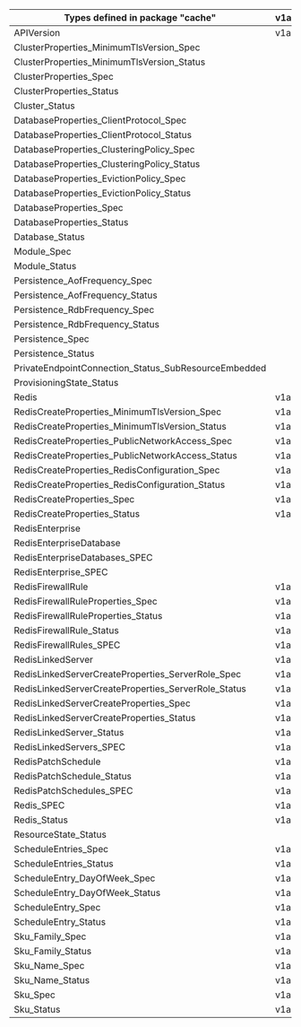 | Types defined in package "cache"                     | v1alpha1api20201201 | v1alpha1api20210301 |
|------------------------------------------------------|---------------------|---------------------|
| APIVersion                                           | v1alpha1api20201201 | v1alpha1api20210301 |
| ClusterProperties_MinimumTlsVersion_Spec             |                     | v1alpha1api20210301 |
| ClusterProperties_MinimumTlsVersion_Status           |                     | v1alpha1api20210301 |
| ClusterProperties_Spec                               |                     | v1alpha1api20210301 |
| ClusterProperties_Status                             |                     | v1alpha1api20210301 |
| Cluster_Status                                       |                     | v1alpha1api20210301 |
| DatabaseProperties_ClientProtocol_Spec               |                     | v1alpha1api20210301 |
| DatabaseProperties_ClientProtocol_Status             |                     | v1alpha1api20210301 |
| DatabaseProperties_ClusteringPolicy_Spec             |                     | v1alpha1api20210301 |
| DatabaseProperties_ClusteringPolicy_Status           |                     | v1alpha1api20210301 |
| DatabaseProperties_EvictionPolicy_Spec               |                     | v1alpha1api20210301 |
| DatabaseProperties_EvictionPolicy_Status             |                     | v1alpha1api20210301 |
| DatabaseProperties_Spec                              |                     | v1alpha1api20210301 |
| DatabaseProperties_Status                            |                     | v1alpha1api20210301 |
| Database_Status                                      |                     | v1alpha1api20210301 |
| Module_Spec                                          |                     | v1alpha1api20210301 |
| Module_Status                                        |                     | v1alpha1api20210301 |
| Persistence_AofFrequency_Spec                        |                     | v1alpha1api20210301 |
| Persistence_AofFrequency_Status                      |                     | v1alpha1api20210301 |
| Persistence_RdbFrequency_Spec                        |                     | v1alpha1api20210301 |
| Persistence_RdbFrequency_Status                      |                     | v1alpha1api20210301 |
| Persistence_Spec                                     |                     | v1alpha1api20210301 |
| Persistence_Status                                   |                     | v1alpha1api20210301 |
| PrivateEndpointConnection_Status_SubResourceEmbedded |                     | v1alpha1api20210301 |
| ProvisioningState_Status                             |                     | v1alpha1api20210301 |
| Redis                                                | v1alpha1api20201201 |                     |
| RedisCreateProperties_MinimumTlsVersion_Spec         | v1alpha1api20201201 |                     |
| RedisCreateProperties_MinimumTlsVersion_Status       | v1alpha1api20201201 |                     |
| RedisCreateProperties_PublicNetworkAccess_Spec       | v1alpha1api20201201 |                     |
| RedisCreateProperties_PublicNetworkAccess_Status     | v1alpha1api20201201 |                     |
| RedisCreateProperties_RedisConfiguration_Spec        | v1alpha1api20201201 |                     |
| RedisCreateProperties_RedisConfiguration_Status      | v1alpha1api20201201 |                     |
| RedisCreateProperties_Spec                           | v1alpha1api20201201 |                     |
| RedisCreateProperties_Status                         | v1alpha1api20201201 |                     |
| RedisEnterprise                                      |                     | v1alpha1api20210301 |
| RedisEnterpriseDatabase                              |                     | v1alpha1api20210301 |
| RedisEnterpriseDatabases_SPEC                        |                     | v1alpha1api20210301 |
| RedisEnterprise_SPEC                                 |                     | v1alpha1api20210301 |
| RedisFirewallRule                                    | v1alpha1api20201201 |                     |
| RedisFirewallRuleProperties_Spec                     | v1alpha1api20201201 |                     |
| RedisFirewallRuleProperties_Status                   | v1alpha1api20201201 |                     |
| RedisFirewallRule_Status                             | v1alpha1api20201201 |                     |
| RedisFirewallRules_SPEC                              | v1alpha1api20201201 |                     |
| RedisLinkedServer                                    | v1alpha1api20201201 |                     |
| RedisLinkedServerCreateProperties_ServerRole_Spec    | v1alpha1api20201201 |                     |
| RedisLinkedServerCreateProperties_ServerRole_Status  | v1alpha1api20201201 |                     |
| RedisLinkedServerCreateProperties_Spec               | v1alpha1api20201201 |                     |
| RedisLinkedServerCreateProperties_Status             | v1alpha1api20201201 |                     |
| RedisLinkedServer_Status                             | v1alpha1api20201201 |                     |
| RedisLinkedServers_SPEC                              | v1alpha1api20201201 |                     |
| RedisPatchSchedule                                   | v1alpha1api20201201 |                     |
| RedisPatchSchedule_Status                            | v1alpha1api20201201 |                     |
| RedisPatchSchedules_SPEC                             | v1alpha1api20201201 |                     |
| Redis_SPEC                                           | v1alpha1api20201201 |                     |
| Redis_Status                                         | v1alpha1api20201201 |                     |
| ResourceState_Status                                 |                     | v1alpha1api20210301 |
| ScheduleEntries_Spec                                 | v1alpha1api20201201 |                     |
| ScheduleEntries_Status                               | v1alpha1api20201201 |                     |
| ScheduleEntry_DayOfWeek_Spec                         | v1alpha1api20201201 |                     |
| ScheduleEntry_DayOfWeek_Status                       | v1alpha1api20201201 |                     |
| ScheduleEntry_Spec                                   | v1alpha1api20201201 |                     |
| ScheduleEntry_Status                                 | v1alpha1api20201201 |                     |
| Sku_Family_Spec                                      | v1alpha1api20201201 |                     |
| Sku_Family_Status                                    | v1alpha1api20201201 |                     |
| Sku_Name_Spec                                        | v1alpha1api20201201 | v1alpha1api20210301 |
| Sku_Name_Status                                      | v1alpha1api20201201 | v1alpha1api20210301 |
| Sku_Spec                                             | v1alpha1api20201201 | v1alpha1api20210301 |
| Sku_Status                                           | v1alpha1api20201201 | v1alpha1api20210301 |
